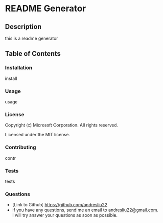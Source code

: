 
# README Generator

## Description
this is a readme generator
## Table of Contents

### Installation
install
### Usage
usage
### License
Copyright (c) Microsoft Corporation. All rights reserved.

Licensed under the MIT license.
### Contributing
contr
### Tests
tests
### Questions
* [Link to Github] https://github.com/andresliu22
* If you have any questions, send me an email to andresliu22@gmail.com. I will try answer your questions as soon as possible.
